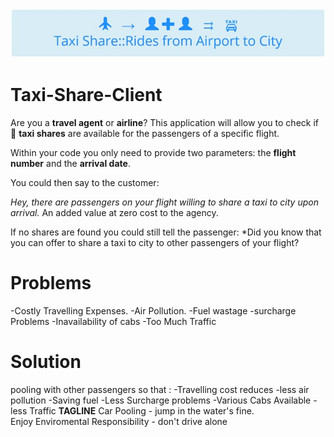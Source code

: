 ![Taxi Share Banner](/banner600.jpg) 
# Taxi-Share-Client
Are you a **travel agent** or **airline**? This application will allow you to check if :taxi: **taxi shares** are available for the passengers of a specific flight.

Within your code you only need to provide two parameters: the **flight number** and the **arrival date**.

You could then say to the customer: 

*Hey, there are passengers on your flight willing to share a taxi to city upon arrival.* 
An added value at zero cost to the agency.

If no shares are found you could still tell the passenger:
*Did you know that you can offer to share a taxi to city to other passengers of your flight? 
# Problems 
-Costly Travelling Expenses.
-Air Pollution.
-Fuel wastage
-surcharge Problems
-Inavailability of cabs
-Too Much Traffic 
# Solution
pooling with other passengers so that :
-Travelling cost reduces
-less air pollution
-Saving fuel
-Less Surcharge problems
-Various Cabs Available
-less Traffic
**TAGLINE**
Car Pooling - jump in the water's fine.       
Enjoy Enviromental Responsibility - don't drive alone 
